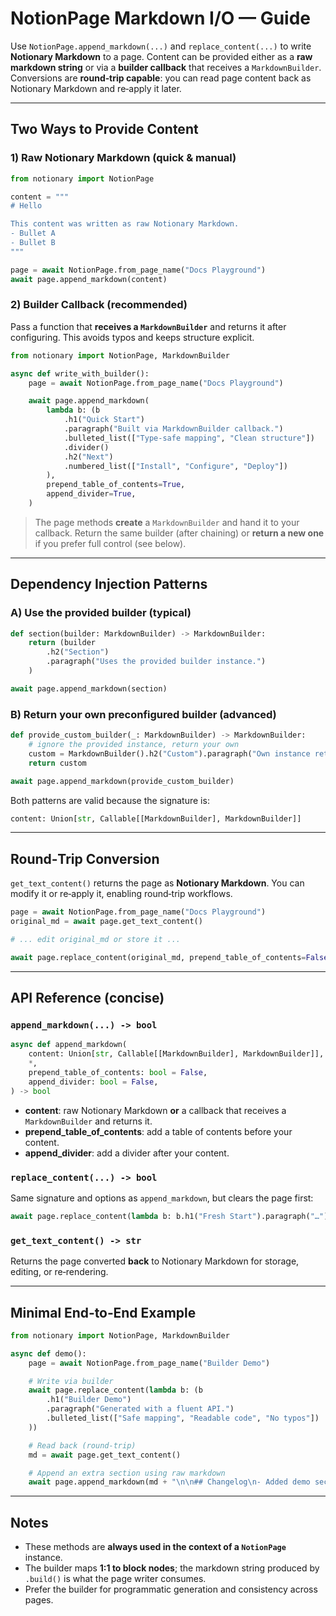 # NotionPage Markdown I/O — Guide

Use `NotionPage.append_markdown(...)` and `replace_content(...)` to write **Notionary Markdown** to a page. Content can be provided either as a **raw markdown string** or via a **builder callback** that receives a `MarkdownBuilder`. Conversions are **round‑trip capable**: you can read page content back as Notionary Markdown and re‑apply it later.

---

## Two Ways to Provide Content

### 1) Raw Notionary Markdown (quick & manual)

```python
from notionary import NotionPage

content = """
# Hello

This content was written as raw Notionary Markdown.
- Bullet A
- Bullet B
"""

page = await NotionPage.from_page_name("Docs Playground")
await page.append_markdown(content)
```

### 2) Builder Callback (recommended)

Pass a function that **receives a `MarkdownBuilder`** and returns it after configuring. This avoids typos and keeps structure explicit.

```python
from notionary import NotionPage, MarkdownBuilder

async def write_with_builder():
    page = await NotionPage.from_page_name("Docs Playground")

    await page.append_markdown(
        lambda b: (b
            .h1("Quick Start")
            .paragraph("Built via MarkdownBuilder callback.")
            .bulleted_list(["Type‑safe mapping", "Clean structure"])
            .divider()
            .h2("Next")
            .numbered_list(["Install", "Configure", "Deploy"])
        ),
        prepend_table_of_contents=True,
        append_divider=True,
    )
```

> The page methods **create** a `MarkdownBuilder` and hand it to your callback. Return the same builder (after chaining) or **return a new one** if you prefer full control (see below).

---

## Dependency Injection Patterns

### A) Use the provided builder (typical)

```python
def section(builder: MarkdownBuilder) -> MarkdownBuilder:
    return (builder
        .h2("Section")
        .paragraph("Uses the provided builder instance.")
    )

await page.append_markdown(section)
```

### B) Return your own preconfigured builder (advanced)

```python
def provide_custom_builder(_: MarkdownBuilder) -> MarkdownBuilder:
    # ignore the provided instance, return your own
    custom = MarkdownBuilder().h2("Custom").paragraph("Own instance returned.")
    return custom

await page.append_markdown(provide_custom_builder)
```

Both patterns are valid because the signature is:

```python
content: Union[str, Callable[[MarkdownBuilder], MarkdownBuilder]]
```

---

## Round‑Trip Conversion

`get_text_content()` returns the page as **Notionary Markdown**. You can modify it or re‑apply it, enabling round‑trip workflows.

```python
page = await NotionPage.from_page_name("Docs Playground")
original_md = await page.get_text_content()

# ... edit original_md or store it ...

await page.replace_content(original_md, prepend_table_of_contents=False)
```

---

## API Reference (concise)

### `append_markdown(...) -> bool`

```python
async def append_markdown(
    content: Union[str, Callable[[MarkdownBuilder], MarkdownBuilder]],
    *,
    prepend_table_of_contents: bool = False,
    append_divider: bool = False,
) -> bool
```

- **content**: raw Notionary Markdown **or** a callback that receives a `MarkdownBuilder` and returns it.
- **prepend_table_of_contents**: add a table of contents before your content.
- **append_divider**: add a divider after your content.

### `replace_content(...) -> bool`

Same signature and options as `append_markdown`, but clears the page first:

```python
await page.replace_content(lambda b: b.h1("Fresh Start").paragraph("…"))
```

### `get_text_content() -> str`

Returns the page converted **back** to Notionary Markdown for storage, editing, or re‑rendering.

---

## Minimal End‑to‑End Example

```python
from notionary import NotionPage, MarkdownBuilder

async def demo():
    page = await NotionPage.from_page_name("Builder Demo")

    # Write via builder
    await page.replace_content(lambda b: (b
        .h1("Builder Demo")
        .paragraph("Generated with a fluent API.")
        .bulleted_list(["Safe mapping", "Readable code", "No typos"])
    ))

    # Read back (round‑trip)
    md = await page.get_text_content()

    # Append an extra section using raw markdown
    await page.append_markdown(md + "\n\n## Changelog\n- Added demo section\n")
```

---

## Notes

- These methods are **always used in the context of a `NotionPage`** instance.
- The builder maps **1:1 to block nodes**; the markdown string produced by `.build()` is what the page writer consumes.
- Prefer the builder for programmatic generation and consistency across pages.
